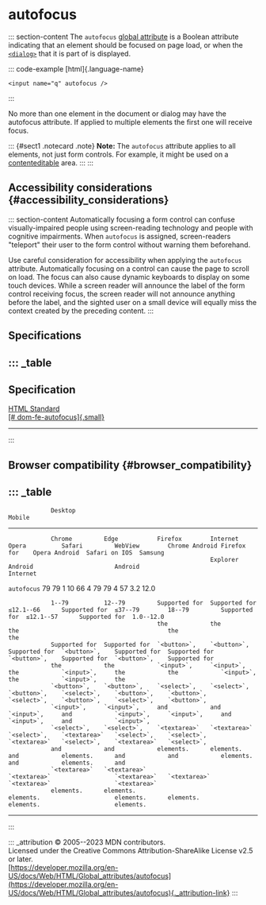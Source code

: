 

# autofocus



::: section-content
The `autofocus` [global attribute](../global_attributes) is a Boolean
attribute indicating that an element should be focused on page load, or
when the [`<dialog>`](../element/dialog) that it is part of is
displayed.

::: code-example
[html]{.language-name}

``` {signature="amYlInUO+/VG9gclExnWwHUIb8Trq8dDc150BeZ2rKw=" data-language="html"}
<input name="q" autofocus />
```
:::

No more than one element in the document or dialog may have the
autofocus attribute. If applied to multiple elements the first one will
receive focus.

::: {#sect1 .notecard .note}
**Note:** The `autofocus` attribute applies to all elements, not just
form controls. For example, it might be used on a
[contenteditable](contenteditable) area.
:::
:::

## Accessibility considerations {#accessibility_considerations}

::: section-content
Automatically focusing a form control can confuse visually-impaired
people using screen-reading technology and people with cognitive
impairments. When `autofocus` is assigned, screen-readers \"teleport\"
their user to the form control without warning them beforehand.

Use careful consideration for accessibility when applying the
`autofocus` attribute. Automatically focusing on a control can cause the
page to scroll on load. The focus can also cause dynamic keyboards to
display on some touch devices. While a screen reader will announce the
label of the form control receiving focus, the screen reader will not
announce anything before the label, and the sighted user on a small
device will equally miss the context created by the preceding content.
:::

## Specifications

::: _table
  ------------------------------------------------------------------------------------------------------
  Specification
  ------------------------------------------------------------------------------------------------------
  [HTML Standard\
  [\#
  dom-fe-autofocus]{.small}](https://html.spec.whatwg.org/multipage/interaction.html#dom-fe-autofocus)

  ------------------------------------------------------------------------------------------------------
:::

## Browser compatibility {#browser_compatibility}

::: _table
  -------------------------------------------------------------------------------------------------------------------------------------------------------------------------------------------------
                Desktop                                                                                   Mobile                                                                     
  ------------- -------------- -------------- -------------- -------------- -------------- -------------- -------------- -------------- -------------- -------------- -------------- --------------
                Chrome         Edge           Firefox        Internet       Opera          Safari         WebView        Chrome Android Firefox for    Opera Android  Safari on IOS  Samsung
                                                             Explorer                                     Android                       Android                                      Internet

  `autofocus`   79             79             1              10             66             4              79             79             4              57             3.2            12.0
                                                                                                                                                                                     
                1--79          12--79         Supported for  Supported for  ≤12.1--66      Supported for  ≤37--79        18--79         Supported for  ≤12.1--57      Supported for  1.0--12.0
                                              the            the                           the                                          the                           the            
                Supported for  Supported for  `<button>`,    `<button>`,    Supported for  `<button>`,    Supported for  Supported for  `<button>`,    Supported for  `<button>`,    Supported for
                the            the            `<input>`,     `<input>`,     the            `<input>`,     the            the            `<input>`,     the            `<input>`,     the
                `<button>`,    `<button>`,    `<select>`,    `<select>`,    `<button>`,    `<select>`,    `<button>`,    `<button>`,    `<select>`,    `<button>`,    `<select>`,    `<button>`,
                `<input>`,     `<input>`,     and            and            `<input>`,     and            `<input>`,     `<input>`,     and            `<input>`,     and            `<input>`,
                `<select>`,    `<select>`,    `<textarea>`   `<textarea>`   `<select>`,    `<textarea>`   `<select>`,    `<select>`,    `<textarea>`   `<select>`,    `<textarea>`   `<select>`,
                and            and            elements.      elements.      and            elements.      and            and            elements.      and            elements.      and
                `<textarea>`   `<textarea>`                                 `<textarea>`                  `<textarea>`   `<textarea>`                  `<textarea>`                  `<textarea>`
                elements.      elements.                                    elements.                     elements.      elements.                     elements.                     elements.
  -------------------------------------------------------------------------------------------------------------------------------------------------------------------------------------------------
:::

::: _attribution
© 2005--2023 MDN contributors.\
Licensed under the Creative Commons Attribution-ShareAlike License v2.5
or later.\
[https://developer.mozilla.org/en-US/docs/Web/HTML/Global_attributes/autofocus](https://developer.mozilla.org/en-US/docs/Web/HTML/Global_attributes/autofocus){._attribution-link}
:::
